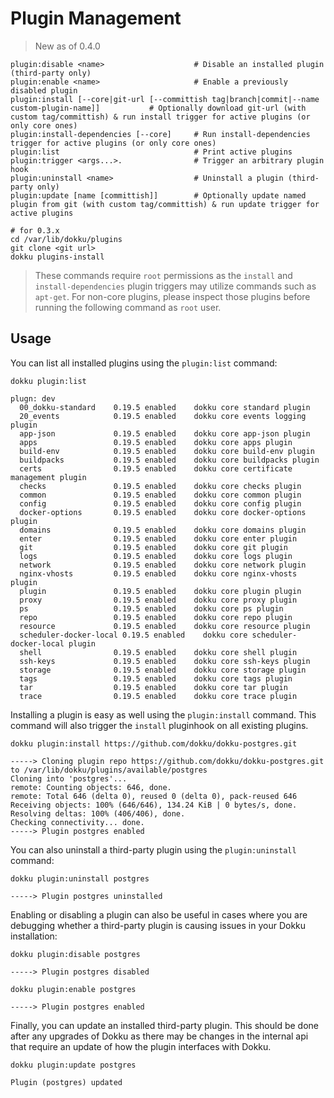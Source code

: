 # Plugin Management

> New as of 0.4.0

```
plugin:disable <name>                    # Disable an installed plugin (third-party only)
plugin:enable <name>                     # Enable a previously disabled plugin
plugin:install [--core|git-url [--committish tag|branch|commit|--name custom-plugin-name]]           # Optionally download git-url (with custom tag/committish) & run install trigger for active plugins (or only core ones)
plugin:install-dependencies [--core]     # Run install-dependencies trigger for active plugins (or only core ones)
plugin:list                              # Print active plugins
plugin:trigger <args...>.                # Trigger an arbitrary plugin hook
plugin:uninstall <name>                  # Uninstall a plugin (third-party only)
plugin:update [name [committish]]        # Optionally update named plugin from git (with custom tag/committish) & run update trigger for active plugins
```

```shell
# for 0.3.x
cd /var/lib/dokku/plugins
git clone <git url>
dokku plugins-install
```

> These commands require `root` permissions as the `install` and `install-dependencies` plugin triggers may utilize commands such as `apt-get`. For non-core plugins, please inspect those plugins before running the following command as `root` user.

## Usage

You can list all installed plugins using the `plugin:list` command:

```shell
dokku plugin:list
```

```
plugn: dev
  00_dokku-standard    0.19.5 enabled    dokku core standard plugin
  20_events            0.19.5 enabled    dokku core events logging plugin
  app-json             0.19.5 enabled    dokku core app-json plugin
  apps                 0.19.5 enabled    dokku core apps plugin
  build-env            0.19.5 enabled    dokku core build-env plugin
  buildpacks           0.19.5 enabled    dokku core buildpacks plugin
  certs                0.19.5 enabled    dokku core certificate management plugin
  checks               0.19.5 enabled    dokku core checks plugin
  common               0.19.5 enabled    dokku core common plugin
  config               0.19.5 enabled    dokku core config plugin
  docker-options       0.19.5 enabled    dokku core docker-options plugin
  domains              0.19.5 enabled    dokku core domains plugin
  enter                0.19.5 enabled    dokku core enter plugin
  git                  0.19.5 enabled    dokku core git plugin
  logs                 0.19.5 enabled    dokku core logs plugin
  network              0.19.5 enabled    dokku core network plugin
  nginx-vhosts         0.19.5 enabled    dokku core nginx-vhosts plugin
  plugin               0.19.5 enabled    dokku core plugin plugin
  proxy                0.19.5 enabled    dokku core proxy plugin
  ps                   0.19.5 enabled    dokku core ps plugin
  repo                 0.19.5 enabled    dokku core repo plugin
  resource             0.19.5 enabled    dokku core resource plugin
  scheduler-docker-local 0.19.5 enabled    dokku core scheduler-docker-local plugin
  shell                0.19.5 enabled    dokku core shell plugin
  ssh-keys             0.19.5 enabled    dokku core ssh-keys plugin
  storage              0.19.5 enabled    dokku core storage plugin
  tags                 0.19.5 enabled    dokku core tags plugin
  tar                  0.19.5 enabled    dokku core tar plugin
  trace                0.19.5 enabled    dokku core trace plugin
```

Installing a plugin is easy as well using the `plugin:install` command. This command will also trigger the `install` pluginhook on all existing plugins.

```shell
dokku plugin:install https://github.com/dokku/dokku-postgres.git
```

```
-----> Cloning plugin repo https://github.com/dokku/dokku-postgres.git to /var/lib/dokku/plugins/available/postgres
Cloning into 'postgres'...
remote: Counting objects: 646, done.
remote: Total 646 (delta 0), reused 0 (delta 0), pack-reused 646
Receiving objects: 100% (646/646), 134.24 KiB | 0 bytes/s, done.
Resolving deltas: 100% (406/406), done.
Checking connectivity... done.
-----> Plugin postgres enabled
```

You can also uninstall a third-party plugin using the `plugin:uninstall` command:

```shell
dokku plugin:uninstall postgres
```

```
-----> Plugin postgres uninstalled
```

Enabling or disabling a plugin can also be useful in cases where you are debugging whether a third-party plugin is causing issues in your Dokku installation:

```shell
dokku plugin:disable postgres
```

```
-----> Plugin postgres disabled
```

```shell
dokku plugin:enable postgres
```

```
-----> Plugin postgres enabled
```

Finally, you can update an installed third-party plugin. This should be done after any upgrades of Dokku as there may be changes in the internal api that require an update of how the plugin interfaces with Dokku.

```shell
dokku plugin:update postgres
```

```
Plugin (postgres) updated
```
